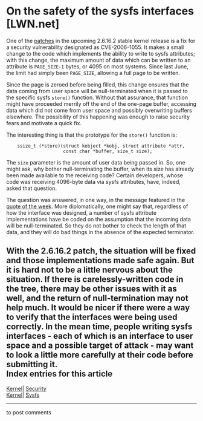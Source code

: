 # On the safety of the sysfs interfaces [LWN.net]

One of the [patches](/Articles/178635/) in the upcoming 2.6.16.2 stable kernel release is a fix for a security vulnerability designated as CVE-2006-1055. It makes a small change to the code which implements the ability to write to sysfs attributes; with this change, the maximum amount of data which can be written to an attribute is `PAGE_SIZE-1` bytes, or 4095 on most systems. Since last June, the limit had simply been `PAGE_SIZE`, allowing a full page to be written. 

Since the page is zeroed before being filled, this change ensures that the data coming from user space will be null-terminated when it is passed to the specific sysfs `store()` function. Without that assurance, that function might have proceeded merrily off the end of the one-page buffer, accessing data which did not come from user space and possibly overwriting buffers elsewhere. The possibility of this happening was enough to raise security fears and motivate a quick fix. 

The interesting thing is that the prototype for the `store()` function is: 
    
    
        ssize_t (*store)(struct kobject *kobj, struct attribute *attr,
                         const char *buffer, size_t size);
    

The `size` parameter is the amount of user data being passed in. So, one might ask, why bother null-terminating the buffer, when its size has already been made available to the receiving code? Certain developers, whose code was receiving 4096-byte data via sysfs attributes, have, indeed, asked that question. 

The question was answered, in one way, in the message featured in the [quote of the week](http://lwn.net/Articles/178630/). More diplomatically, one might say that, regardless of how the interface was designed, a number of sysfs attribute implementations have be coded on the assumption that the incoming data will be null-terminated. So they do not bother to check the length of that data, and they will do bad things in the absence of the expected terminator. 

With the 2.6.16.2 patch, the situation will be fixed and those implementations made safe again. But it is hard not to be a little nervous about the situation. If there is carelessly-written code in the tree, there may be other issues with it as well, and the return of null-termination may not help much. It would be nicer if there were a way to verify that the interfaces were being used correctly. In the mean time, people writing sysfs interfaces - each of which is an interface to user space and a possible target of attack - may want to look a little more carefully at their code before submitting it.  
Index entries for this article  
---  
[Kernel](/Kernel/Index)| [Security](/Kernel/Index#Security)  
[Kernel](/Kernel/Index)| [Sysfs](/Kernel/Index#Sysfs)  
  


* * *

to post comments 
